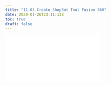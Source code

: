 ```yaml
---
title: "11.03 Create ShopBot Tool Fusion 360"
date: 2020-01-26T23:11:13Z
toc: true
draft: false
---
```


![Link to included file content](../../../../digital-fabrication/create-shopbot-tool-fusion-360.md)
